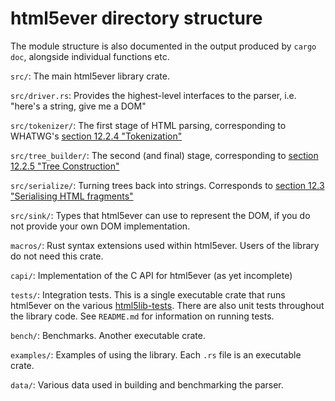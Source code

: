 # html5ever directory structure

The module structure is also documented in the output produced by `cargo doc`, alongside individual functions etc.

`src/`: The main html5ever library crate.

`src/driver.rs`: Provides the highest-level interfaces to the parser, i.e. "here's a string, give me a DOM"

`src/tokenizer/`: The first stage of HTML parsing, corresponding to WHATWG's [section 12.2.4 "Tokenization"](https://html.spec.whatwg.org/multipage/syntax.html#tokenization)

`src/tree_builder/`: The second (and final) stage, corresponding to [section 12.2.5 "Tree Construction"](https://html.spec.whatwg.org/multipage/syntax.html#tree-construction)

`src/serialize/`: Turning trees back into strings. Corresponds to [section 12.3 "Serialising HTML fragments"](https://html.spec.whatwg.org/multipage/syntax.html#serialising-html-fragments)

`src/sink/`: Types that html5ever can use to represent the DOM, if you do not provide your own DOM implementation.

`macros/`: Rust syntax extensions used within html5ever.  Users of the library do not need this crate.

`capi/`: Implementation of the C API for html5ever (as yet incomplete)

`tests/`: Integration tests. This is a single executable crate that runs html5ever on the various [html5lib-tests](https://github.com/html5lib/html5lib-tests). There are also unit tests throughout the library code. See `README.md` for information on running tests.

`bench/`: Benchmarks. Another executable crate.

`examples/`: Examples of using the library.  Each `.rs` file is an executable crate.

`data/`: Various data used in building and benchmarking the parser.
